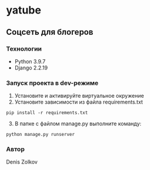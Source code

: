 # yatube
## Соцсеть для блогеров
### Технологии
- Python 3.9.7
- Django 2.2.19
### Запуск проекта в dev-режиме
1. Установите и активируйте виртуальное окружение
2. Установите зависимости из файла requirements.txt
```
pip install -r requirements.txt
``` 
3. В папке с файлом manage.py выполните команду:
```
python manage.py runserver
```
### Автор
Denis Zolkov
